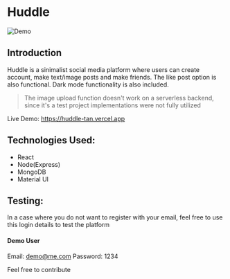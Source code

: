 # Huddle
![Demo](https://user-images.githubusercontent.com/54324954/203731300-9c37416e-d334-40c8-b86a-b102a59014d9.png)

## Introduction
Huddle is a sinimalist social media platform where users can create account, make text/image posts and make friends. The like post option is also functional.
Dark mode functionality is also included.

> The image upload function doesn't work on a serverless backend, since it's a test project implementations were not fully utilized

Live Demo: https://huddle-tan.vercel.app

## Technologies Used:
- React
- Node(Express)
- MongoDB
- Material UI

## Testing:
In a case where you do not want to register with your email, feel free to use this login details to test the platform
#### Demo User
Email: demo@me.com
Password: 1234

Feel free to contribute

